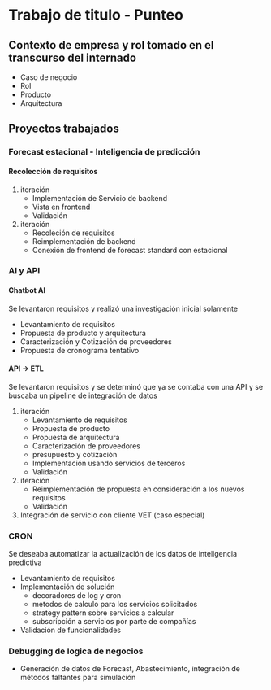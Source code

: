 # Trabajo de titulo - Punteo
 
## Contexto de empresa y rol tomado en el transcurso del internado
  - Caso de negocio
  - Rol
  - Producto
  - Arquitectura

## Proyectos trabajados
### Forecast estacional - Inteligencia de predicción
#### Recolección de requisitos
1. iteración
    - Implementación de Servicio de backend
    - Vista en frontend
    - Validación
2. iteración
    - Recoleción de requisitos
    - Reimplementación de backend
    - Conexión de frontend de forecast standard con estacional
### AI y API
#### Chatbot AI
Se levantaron requisitos y realizó una investigación inicial solamente

- Levantamiento de requisitos
- Propuesta de producto y arquitectura
- Caracterización y Cotización de proveedores
- Propuesta de cronograma tentativo
#### API -> ETL
Se levantaron requisitos y se determinó que ya se contaba con una API y se buscaba un pipeline de integración de datos
1. iteración
    - Levantamiento de requisitos
    - Propuesta de producto
    - Propuesta de arquitectura
    - Caracterización de proveedores
    - presupuesto y cotización
    - Implementación usando servicios de terceros
    - Validación
2. iteración
    - Reimplementación de propuesta en consideración a los nuevos requisitos
    - Validación
3. Integración de servicio con cliente VET (caso especial)
### CRON
Se deseaba automatizar la actualización de los datos de inteligencia predictiva
- Levantamiento de requisitos
- Implementación de solución
    - decoradores de log y cron
    - metodos de calculo para los servicios solicitados
    - strategy pattern sobre servicios a calcular
    - subscripción a servicios por parte de compañías
- Validación de funcionalidades
    
### Debugging de logica de negocios
- Generación de datos de Forecast, Abastecimiento, integración de métodos faltantes para simulación